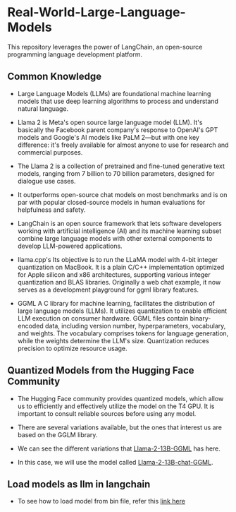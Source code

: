 # Real-World-Large-Language-Models
 This repository leverages the power of LangChain, an open-source programming language development platform.

## Common Knowledge

- Large Language Models (LLMs) are foundational machine learning models that use deep learning algorithms to process and understand natural language.
- Llama 2 is Meta's open source large language model (LLM). It's basically the Facebook parent company's response to OpenAI's GPT models and Google's AI models like PaLM 2—but with one key difference: it's freely available for almost anyone to use for research and commercial purposes.

- The Llama 2 is a collection of pretrained and fine-tuned generative text models, ranging from 7 billion to 70 billion parameters, designed for dialogue use cases.

- It outperforms open-source chat models on most benchmarks and is on par with popular closed-source models in human evaluations for helpfulness and safety.

- LangChain is an open source framework that lets software developers working with artificial intelligence (AI) and its machine learning subset combine large language models with other external components to develop LLM-powered applications.

- llama.cpp's
    Its objective is to run the LLaMA model with 4-bit integer quantization on MacBook. It is a plain C/C++ implementation optimized for Apple silicon and x86 architectures, supporting various integer quantization and BLAS libraries. Originally a web chat example, it now serves as a development playground for ggml library features.

- GGML
    A C library for machine learning, facilitates the distribution of large language models (LLMs). It utilizes quantization to enable efficient LLM execution on consumer hardware. GGML files contain binary-encoded data, including version number, hyperparameters, vocabulary, and weights. The vocabulary comprises tokens for language generation, while the weights determine the LLM's size. Quantization reduces precision to optimize resource usage.

## Quantized Models from the Hugging Face Community
- The Hugging Face community provides quantized models, which allow us to efficiently and effectively utilize the model on the T4 GPU. It is important to consult reliable sources before using any model.

- There are several variations available, but the ones that interest us are based on the GGLM library.

- We can see the different variations that [Llama-2-13B-GGML](https://huggingface.co/models?search=llama%202%20ggml) has here.

- In this case, we will use the model called [Llama-2-13B-chat-GGML](https://huggingface.co/TheBloke/Llama-2-13B-chat-GGML).

## Load models as llm in langchain
- To see how to load model from bin file, refer this [link here](https://python.langchain.com/docs/use_cases/question_answering/how_to/local_retrieval_qa)
